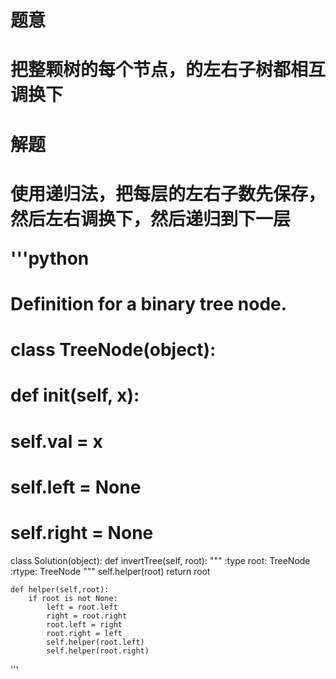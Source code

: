 

<h1>题意<h1>
<p>把整颗树的每个节点，的左右子树都相互调换下<p>

<h1>解题<h1>
<p>使用递归法，把每层的左右子数先保存，然后左右调换下，然后递归到下一层<p>



'''python
# Definition for a binary tree node.
# class TreeNode(object):
#     def __init__(self, x):
#         self.val = x
#         self.left = None
#         self.right = None

class Solution(object):
    def invertTree(self, root):
        """
        :type root: TreeNode
        :rtype: TreeNode
        """
        self.helper(root)
        return root
    
    def helper(self,root):
        if root is not None:
            left = root.left
            right = root.right
            root.left = right
            root.right = left
            self.helper(root.left)
            self.helper(root.right)
 '''
